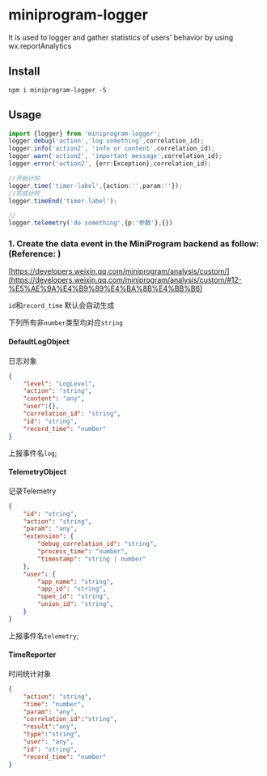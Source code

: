 # miniprogram-logger
It is used to logger and gather statistics of users' behavior by using wx.reportAnalytics

## Install

`npm i miniprogram-logger -S`

## Usage

```ts
import {logger} from 'miniprogram-logger';
logger.debug('action','log something',correlation_id);
logger.info('action2', 'info or content',correlation_id);
logger.warn('action2', 'important message',correlation_id);
logger.error('action2', {err:Exception},correlation_id);

//开始计时
logger.time('timer-label',{action:'',param:''});
//完成计时
logger.timeEnd('timer-label');

//
logger.telemetry('do something',{p:'参数'},{})

```


### 1. Create the data event in the MiniProgram backend as follow:(Reference: )

[https://developers.weixin.qq.com/miniprogram/analysis/custom/](https://developers.weixin.qq.com/miniprogram/analysis/custom/#12-%E5%AE%9A%E4%B9%89%E4%BA%8B%E4%BB%B6)


`id`和`record_time` 默认会自动生成

下列所有非`number`类型均对应`string`

#### DefaultLogObject
日志对象
```json
{
    "level": "LogLevel",
    "action": "string",
    "content": "any",
    "user":{},
    "correlation_id": "string",
    "id": "string",
    "record_time": "number"
}
```
上报事件名`log`;

#### TelemetryObject
记录Telemetry
```json
{
    "id": "string",
    "action": "string",
    "param": "any",
    "extension": {
        "debug_correlation_id": "string",
        "process_time": "number",
        "timestamp": "string | number"
    },
    "user": {
        "app_name": "string",
        "app_id": "string",
        "open_id": "string",
        "union_id": "string",
    }
}
```
上报事件名`telemetry`;


#### TimeReporter
时间统计对象

```json
{
    "action": "string",
    "time": "number",
    "param": "any",
    "correlation_id":"string",
    "result":"any",
    "type":"string",
    "user": "any",
    "id": "string",
    "record_time": "number"
}
```


